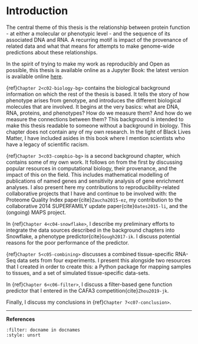 # Introduction

<!--
NOTES:
* Around 3 pages long - like a longer version of the abstract
* List my contributions
* Explain what each chapter is and why it is there.
Short, so can probably be a bit more fussy about style, e.g.:
* No passive voice (zombie test).
* Varied sentence length.

Notes on chapters:
-->

[//]: # (TODO: Explain Jupyter Book: link to latest online versoin and side notes about racists)

[//]: # (TODO: Check that this is true)

The central theme of this thesis is the relationship between protein function - at either a molecular or phenotypic level - and the sequence of its associated DNA and RNA. A recurring motif is impact of the provenance of related data and what that means for attempts to make genome-wide predictions about these relationships. 

In the spirit of trying to make my work as reproducibly and Open as possible, this thesis is available online as a Jupyter Book: the latest version is available online [here](). 

{ref}`Chapter 2<c02-biology-bg>` contains the biological background information on which the rest of the thesis is based. It tells the story of how phenotype arises from genotype, and introduces the different biological molecules that are involved. It begins at the very basics: what are DNA, RNA, proteins, and phenotypes? How do we measure them? And how do we measure the connections between them? This background is intended to make this thesis readable to someone without a background in biology. This chapter does not contain any of my own research. In the light of Black Lives Matter, I have included asides in this book where I mention scientists who have a legacy of scientific racism.

{ref}`Chapter 3<c03-compbio-bg>` is a second background chapter, which contains some of my own work. It follows on from the first by discussing popular resources in computational biology, their provenance, and the impact of this on the field. This includes mathematical modelling of publications of named genes and sensitivity analysis of gene enrichment analyses. I also present here my contributions to reproducibility-related collaborative projects that I have and continue to be involved with: the Proteome Quality Index paper{cite}`Zaucha2015-ez`, my contribution to the collaborative 2014 SUPERFAMILY update paper{cite}`Oates2015-li`, and the (ongoing) MAPS project. 

In {ref}`Chapter 4<c04-snowflake>`, I describe my preliminary efforts to integrate the data sources described in the background chapters into Snowflake, a phenotype predictor{cite}`Gough2017-ik`. I discuss potential reasons for the poor performance of the predictor.

{ref}`Chapter 5<c05-combining>` discusses a combined tissue-specific RNA-Seq data sets from four experiments. I present this alongside two resources that I created in order to create this: a Python package for mapping samples to tissues, and a set of simulated tissue-specific data-sets.

[//]: # (TODO: Add a zenodo reference to uberon-py, and cite it)
[//]: # (TODO: Upload data and give it a zenodo reference and cite it)

In {ref}`Chapter 6<c06-filter>`, I discuss a filter-based gene function predictor that I entered in the CAFA3 competition{cite}`Zhou2019-jk`.

Finally, I discuss my conclusions in {ref}`Chapter 7<c07-conclusion>`.

---
**References**
```{bibliography} /_bibliography/references.bib
:filter: docname in docnames
:style: unsrt
```
